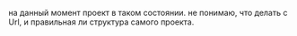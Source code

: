 на данный момент проект в таком состоянии. не понимаю, что делать с  Url, и правильная ли структура самого проекта.  
